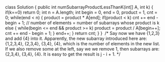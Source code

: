 class Solution {
public int numSubarrayProductLessThanK(int[] A, int k) {
if(k==0)
return 0;
int n = A.length;
int begin = 0, end = 0, product = 1, cnt = 0;
while(end < n) {
product = product * A[end];
if(product < k)
cnt += end - begin + 1; // number of elements = number of subarrays whose product is k
else {
while(begin <= end && product >= k)
product = product / A[begin++];
cnt += end - begin + 1;
}
end++;
}
return cnt;
}
}
​
/*
Say now we have {1,2,3} and add {4} into it. Apparently, the new subarray introduced here are:
{1,2,3,4}, {2,3,4}, {3,4}, {4}, which is the number of elements in the new list.
If we also remove some at the left, say we we remove 1, then subarrays are:
{2,3,4}, {3,4}, {4}. It is easy to get the result is j - i + 1.
*/